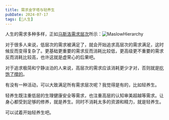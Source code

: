 ```yaml
---
title: 需求金字塔与轻养生
pubDate: 2024-07-17
tags: [💖人生]
---
```


人生的需求多种多样，正如[马斯洛需求层次]所示：![MaslowHierarchy](/images/MaslowHierarchy.png)

对于很多人来说，低层次的需求被满足了，就会开始追求高层次的需求满足，这时候反而变得复杂了。更基础更重要的需求反而消耗比较低，更高级更不重要的需求反而消耗比较高，也许这就是虚荣心的后果吧。

对于追求极简和宁静淡泊的人来说，高层次的需求应该消耗更少才对，否则就是[吃饱了撑的]。

有没有一种活动，可以大致满足所有需求层次呢？我觉得是有的，比如轻养生。

轻养生既注重低层的生理健康安全等需求，也注重高层的认知审美超越等需求。让身心都受到足够的修养，就是养生。同时不消耗太多的资源和精力，就是轻养生。

可以试着开始轻养生吧。

[马斯洛需求层次]: https://en.wikipedia.org/wiki/Maslow%27s_hierarchy_of_needs
[吃饱了撑的]: https://www.bilibili.com/video/BV1B84y1t7JX/
